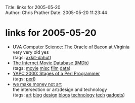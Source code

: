 Title: links for 2005-05-20  
Author: Chris Prather
Date: 2005-05-20 11:23:44

# links for 2005-05-20
<ul class="delicious">
	<li>
		<div class="delicious-link"><a href="http://oracleofbacon.org/oracle/">UVA Computer Science: The Oracle of Bacon at Virginia</a></div>
		<div class="delicious-extended">very very old yes</div>
		<div class="delicious-tags">(tags: <a href="http://del.icio.us/perigrin/axkit-dahut">axkit-dahut</a>)</div>
	</li>
	<li>
		<div class="delicious-link"><a href="http://www.imdb.com/interfaces/">The Internet Movie Database (IMDb)</a></div>
		<div class="delicious-tags">(tags: <a href="http://del.icio.us/perigrin/movie">movie</a> <a href="http://del.icio.us/perigrin/misc">misc</a> <a href="http://del.icio.us/perigrin/film">film</a> <a href="http://del.icio.us/perigrin/data">data</a>)</div>
	</li>
	<li>
		<div class="delicious-link"><a href="http://prometheus.frii.com/~gnat/yapc/2000-stages/index.html">YAPC 2000: Stages of a Perl Programmer</a></div>
		<div class="delicious-tags">(tags: <a href="http://del.icio.us/perigrin/perl">perl</a>)</div>
	</li>
	<li>
		<div class="delicious-link"><a href="http://www.we-make-money-not-art.com/">we make money not art</a></div>
		<div class="delicious-extended">the intersection or art/design and technology</div>
		<div class="delicious-tags">(tags: <a href="http://del.icio.us/perigrin/art">art</a> <a href="http://del.icio.us/perigrin/blog">blog</a> <a href="http://del.icio.us/perigrin/design">design</a> <a href="http://del.icio.us/perigrin/blogs">blogs</a> <a href="http://del.icio.us/perigrin/technology">technology</a> <a href="http://del.icio.us/perigrin/tech">tech</a> <a href="http://del.icio.us/perigrin/gadgets">gadgets</a>)</div>
	</li>
</ul>

